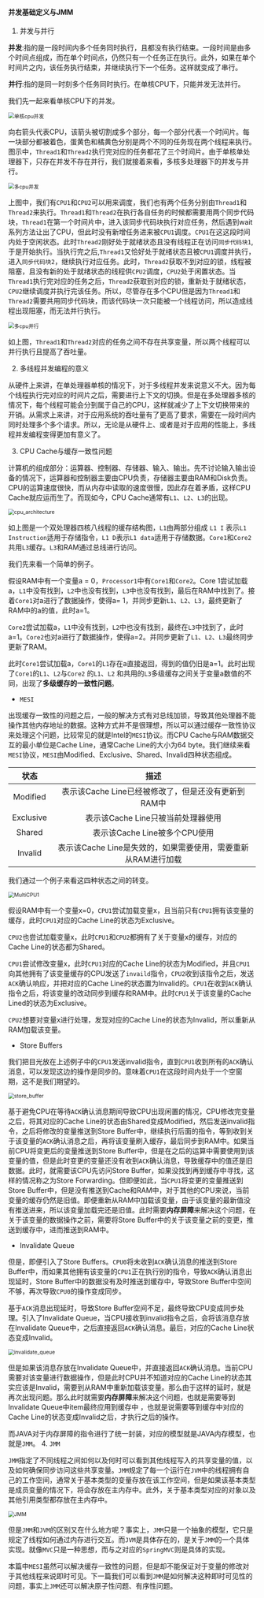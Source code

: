 #### 并发基础定义与JMM

1. 并发与并行

  **并发**:指的是一段时间内多个任务同时执行，且都没有执行结束。一段时间是由多个时间点组成，而在单个时间点，仍然只有一个任务正在执行。此外，如果在单个时间片之内，该任务执行结束，并继续执行下一个任务。这样就变成了串行。

  **并行**:指的是同一时刻多个任务同时执行。在单核CPU下，只能并发无法并行。

   我们先一起来看单核CPU下的并发。

<img src="..\resource\pictures\concurrent\single_cpu.png" alt="单核cpu并发" style="zoom:75%;" />

向右箭头代表CPU，该箭头被切割成多个部分，每一个部分代表一个时间片。每一块部分都被着色，蛋黄色和橘黄色分别是两个不同的任务现在两个线程来执行。图示中，`Thread1`和`Thread2`执行完对应的任务都花了三个时间片。由于单核单处理器下，只存在并发不存在并行，我们就接着来看，多核多处理器下的并发与并行。

<img src="..\resource\pictures\concurrent\multicpu_concurrent.png" alt="多cpu并发" style="zoom:75%;" />

 上图中，我们有`CPU1`和`CPU2`可以用来调度，我们也有两个任务分别由`Thread1`和`Thread2`来执行。`Thread1`和`Thread2`在执行各自任务的时候都需要用两个同步代码块，`Thread1`在第一个时间片中，进入该同步代码块执行对应任务，然后遇到wait系列方法让出了CPU，但此时没有新增任务进来被`CPU1`调度。`CPU1`在这这段时间内处于空闲状态。此时`Thread2`刚好处于就绪状态且没有线程正在访问`同步代码块1`,于是开始执行。当执行完之后,`Thread1`又恰好处于就绪状态且被`CPU1`调度并执行，进入`同步代码块2`，继续执行对应任务。此时，`Thread2`获取不到对应的锁，线程被阻塞，且没有新的处于就绪状态的线程供`CPU2`调度，`CPU2`处于闲置状态。当`Thread1`执行完对应的任务之后，`Thread2`获取到对应的锁，重新处于就绪状态，`CPU2`继续调度并执行完该任务。所以，尽管存在多个CPU但是因为`Thread1`和`Thread2`需要共用同步代码块，而该代码块一次只能被一个线程访问，所以造成线程出现阻塞，而无法并行执行。

<img src="..\resource\pictures\concurrent\multicpu_parallel.png" alt="多cpu并行" style="zoom:75%;" />

如上图，`Thread1`和`Thread2`对应的任务之间不存在共享变量，所以两个线程可以并行执行且提高了吞吐量。

2. 多线程并发编程的意义

从硬件上来讲，在单处理器单核的情况下，对于多线程并发来说意义不大。因为每个线程执行完对应的时间片之后，需要进行上下文的切换。但是在多处理器多核的情况下，每个线程可能会分到属于自己的CPU，这样就减少了上下文切换带来的开销。从需求上来讲，对于应用系统的吞吐量有了更高了要求，需要在一段时间内同时处理多个多个请求。所以，无论是从硬件上、或者是对于应用的性能上，多线程并发编程变得更加有意义了。

3. CPU Cache与缓存一致性问题

计算机的组成部分：运算器、控制器、存储器、输入、输出。先不讨论输入输出设备的情况下，运算器和控制器主要由CPU负责，存储器主要由RAM和Disk负责。CPU的运算速度很快，而从内存中读取的速度很慢，因此存在着矛盾，这样CPU Cache就应运而生了。而现如今，CPU Cache通常有`L1`、`L2`、`L3`的出现。

<img src="..\resource\pictures\concurrent\cpu_architecture.png" alt="cpu_architecture" style="zoom:75%;" />

如上图是一个双处理器四核八线程的缓存结构图，`L1`由两部分组成 `L1 I` 表示`L1 Instruction`适用于存储指令，`L1 D`表示`L1 data`适用于存储数据。`Core1`和`Core2`共用`L3`缓存。`L3`和RAM通过总线进行访问。

我们先来看一个简单的例子。

假设RAM中有一个变量a = 0，`Processor1`中有`Core1`和`Core2`。Core 1尝试加载a，`L1`中没有找到，`L2`中也没有找到，`L3`中也没有找到，最后在RAM中找到了。接着`Core1`对a进行了数据操作，使得a= 1，并同步更新`L1`、`L2`、`L3`，最终更新了RAM中的a的值，此时a=1。

`Core2`尝试加载a，`L1`中没有找到，`L2`中也没有找到，最终在`L3`中找到了，此时a=1。`Core2`也对a进行了数据操作，使得a=2。并同步更新了`L1`、`L2`、`L3`最终同步更新了RAM。

此时`Core1`尝试加载a，`Core1`的`L1`存在a直接返回，得到的值仍旧是a=1。此时出现了`Core1`的`L1`、`L2`与`Core2` 的`L1`、`L2` 和共用的`L3`多级缓存之间关于变量a数值的不同，出现了**多级缓存的一致性问题**。

* `MESI`

出现缓存一致性的问题之后，一般的解决方式有对总线加锁，导致其他处理器不能操作其他内存地址的数据。这种方式并不是很理想，所以可以通过缓存一致性协议来处理这个问题，比较常见的就是Intel的`MESI`协议。而CPU Cache与RAM数据交互的最小单位是Cache Line，通常Cache Line的大小为64 byte。我们继续来看`MESI`协议，`MESI`由Modified、Exclusive、Shared、Invalid四种状态组成。

|   状态    |                             描述                             |
| :-------: | :----------------------------------------------------------: |
| Modified  |     表示该Cache Line已经被修改了，但是还没有更新到RAM中      |
| Exclusive |              表示该Cache Line只被当前处理器使用              |
|  Shared   |                表示该Cache Line被多个CPU使用                 |
|  Invalid  | 表示该Cache Line是失效的，如果需要使用，需要重新从RAM进行加载 |

我们通过一个例子来看这四种状态之间的转变。

<img src="..\resource\pictures\concurrent\MultiCPU1.png" alt="MultiCPU1" style="zoom:75%;" />

假设RAM中有一个变量x=0，`CPU1`尝试加载变量x，且当前只有`CPU1`拥有该变量的缓存，此时`CPU1`对应的Cache Line的状态为Exclusive。

`CPU2`也尝试加载变量x，此时`CPU1`和`CPU2`都拥有了关于变量x的缓存，对应的Cache Line的状态都为Shared。

`CPU1`尝试修改变量x，此时`CPU1`对应的Cache Line的状态为Modified，并且`CPU1`向其他拥有了该变量缓存的CPU发送了`invaild`指令，`CPU2`收到该指令之后，发送`ACK`确认响应，并把对应的Cache Line的状态置为Invalid的。`CPU1`在收到`ACK`确认指令之后，将该变量的改动同步到缓存和RAM中。此时`CPU1`关于该变量的Cache Lined的状态为Exclusive。

`CPU2`想要对变量x进行处理，发现对应的Cache Line的状态为Invalid，所以重新从RAM加载该变量。

* Store Buffers

我们把目光放在上述例子中的`CPU1`发送invalid指令，直到`CPU1`收到所有的`ACK`确认消息，可以发现这边的操作是同步的。意味着`CPU1`在这段时间内处于一个空窗期，这不是我们期望的。

<img src="..\resource\pictures\concurrent\store_buffer.png" alt="store_buffer" style="zoom:75%;" />

基于避免CPU在等待`ACK`确认消息期间导致CPU出现闲置的情况，CPU修改完变量之后，将其对应的Cache Line的状态由Shared变成Modified，然后发送invalid指令，之后将修改的变量推送到Store Buffer中，继续执行后面的指令，等到收到关于该变量的`ACK`确认消息之后，再将该变量刷入缓存，最后同步到RAM中。如果当前CPU将变更后的变量推送到Store Buffer中，但是在之后的运算中需要使用到该变量的值，但是此时变更的变量还没有收到`ACK`确认消息，导致缓存中的值还是旧数据。此时，就需要该CPU先访问Store Buffer，如果没找到再到缓存中寻找，这样的情况称之为Store Forwarding。但即便如此，当`CPU1`将变更的变量推送到Store Buffer中，但是没有推送到Cache和RAM中，对于其他的CPU来说，当前变量的缓存仍然是旧值。即便重新从RAM中加载该变量，由于该变量的最新值没有推送进来，所以该变量加载完还是旧值。此时需要**内存屏障**来解决这个问题，在关于该变量的数据操作之前，需要将Store Buffer中的关于该变量之前的变更，推送到缓存中，进而推送到RAM中。

* Invalidate Queue

但是，即便引入了Store Buffers。`CPU0`将未收到`ACK`确认消息的推送到Store Buffer中，而如果其他拥有该变量的`CPU1`正在执行别的指令，导致`ACK`确认消息出现延时，Store Buffer中的数据没有及时推送到缓存中，导致Store Buffer中空间不够，再次导致`CPU0`的操作变成同步。

基于`ACK`消息出现延时，导致Store Buffer空间不足，最终导致CPU变成同步处理。引入了Invalidate Queue，当CPU接收到invalid指令之后，会将该消息存放在Invalidate Queue中，之后直接返回`ACK`确认消息。最后，对应的Cache Line状态变成Invalid。

<img src="..\resource\pictures\concurrent\invalidate_queue.png" alt="invalidate_queue" style="zoom:75%;" />

但是如果该消息存放在Invalidate Queue中，并直接返回`ACK`确认消息。当前CPU需要对该变量进行数据操作，但是此时CPU并不知道对应的Cache Line的状态其实应该是Invalid，需要到从RAM中重新加载该变量。那么由于这样的延时，就是再次出现问题。那么此时就需要**内存屏障**来解决这个问题，也就是需要等到Invalidate Queue中item最终应用到缓存中 ，也就是说需要等到缓存中对应的Cache Line的状态变成Invalid之后，才执行之后的操作。

而JAVA对于内存屏障的指令进行了统一封装，对应的模型就是JAVA内存模型，也就是`JMM`。
4. `JMM`

`JMM`指定了不同线程之间如何以及何时可以看到其他线程写入的共享变量的值，以及如何确保同步访问这些共享变量。`JMM`规定了每一个运行在`JVM`中的线程拥有自己的工作空间，通常关于基本类型的变量存放在该工作空间，但是如果该基本类型是成员变量的情况下，将会存放在主内存中。此外，关于基本类型对应的对象以及其他引用类型都存放在主内存中。

<img src="..\resource\pictures\concurrent\JMM.png" alt="JMM" style="zoom:75%;" />

但是`JMM`和`JVM`的区别又在什么地方呢？事实上，`JMM`只是一个抽象的模型，它只是规定了线程如何通过内存进行交互。而`JVM`是具体存在的，是关于`JMM`的一个具体实现。就像`MVC`只是一种思想，而与之对应的`SpringMVC`则是具体的实现。

本篇中`MESI`虽然可以解决缓存一致性的问题，但是却不能保证对于变量的修改对于其他线程来说即时可见。下一篇我们可以看到`JMM`是如何解决这种即时可见性的问题，事实上`JMM`还可以解决原子性问题、有序性问题。











